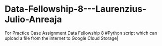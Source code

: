 # Data-Fellowship-8---Laurenzius-Julio-Anreaja
For Practice Case Assignment Data Fellowship 8
#Python script which can upload a file from the internet to Google Cloud Storage|
